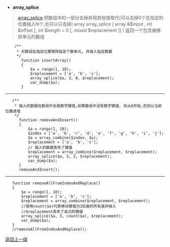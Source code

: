 
* **array_splice**
> [array_splice](http://php.net/manual/en/function.array-splice.php) 
> 把数组中的一部分去掉并用其他值取代(可以去掉0个在指定的位置插入N个,也可以只去掉)
> array array_splice ( array &$input , int $offset [, int $length = 0 [, mixed $replacement ]] )
> 返回一个包含被移除单元的数组   


        /**
         * 对数组在指定位置移除指定个数单元, 并插入指定数据
         */
           function insertArray()
           {
               $a = range(1, 10);
               $replacement = ['a', 'b', 'c'];
               array_splice($a, 3, 0, $replacement);
               var_dump($a);
           }
           
-----------
       /**
        * 插入的数据在数组中全是数字键值,如果数组中没有数字键值, 则从0开始,否则以当前位置递增
        */
          function removeAndInsert()
          {
              $a = range(1, 10);
              $index = ['a', 'b', 'c', 'd', 'e', 'f', 'g', 'h', 'i', 'j'];
              $a = array_combine($index, $a);
              $replacement = ['a', 'b', 'c'];
              // 插入的数据丢失了键值
              $replacement = array_combine($replacement, $replacement);
              array_splice($a, 3, 2, $replacement);
              var_dump($a);
          }
          removeAndInsert();
       
----------
       function removeAllFromIndexAndReplace()
       {
           $a = range(1, 10);
           $replacement = ['a', 'b', 'c'];
           $replacement = array_combine($replacement, $replacement);
           //使用count($a)代表移动键值为3后面的所有值并插入
           //$replacement丢失了自己的键值
           array_splice($a, 3, count($a), $replacement);
           var_dump($a);
       }
       //removeAllFromIndexAndReplace();
       
[返回上一级](index.html) 
